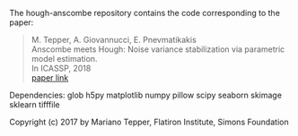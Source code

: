 The hough-anscombe repository contains the code corresponding to the paper:

> M. Tepper, A. Giovannucci, E. Pnevmatikakis\
> Anscombe meets Hough: Noise variance stabilization via parametric model estimation.\
> In ICASSP, 2018\
> [paper link](https://marianotepper.github.io/papers/anscombe-meets-hough.pdf)    


Dependencies: glob h5py matplotlib numpy pillow scipy seaborn skimage sklearn tifffile

Copyright (c) 2017 by Mariano Tepper, Flatiron Institute, Simons Foundation
